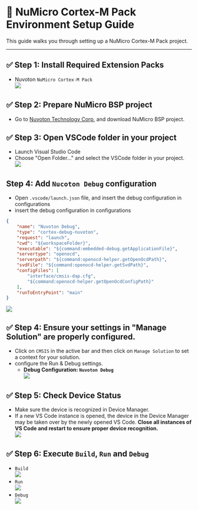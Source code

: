 # 🔧 NuMicro Cortex-M Pack Environment Setup Guide
This guide walks you through setting up a NuMicro Cortex-M Pack project.

---

## ✅ Step 1: Install Required Extension Packs
- Nuvoton `NuMicro Cortex-M Pack`  
![](../../img/ZephyrIDE/install_Nuvoton_Pack.png)

## ✅ Step 2: Prepare NuMicro BSP project
- Go to [Nuvoton Technology Corp](https://github.com/opennuvoton), and download NuMicro BSP project.

## ✅ Step 3: Open VSCode folder in your project
- Launch Visual Studio Code
- Choose "Open Folder..." and select the VSCode folder in your project.  
![](../../img/NuCodeGenAI/open_vscodefolder.png)

## Step 4: Add `Nucoton Debug` configuration
- Open `.vscode/launch.json` file, and insert the debug configuration in configurations
-  insert the debug configuration in configurations
```json
{
    "name": "Nuvoton Debug",
    "type": "cortex-debug-nuvoton",
    "request": "launch",
    "cwd": "${workspaceFolder}",
    "executable": "${command:embedded-debug.getApplicationFile}",
    "servertype": "openocd",
    "serverpath": "${command:openocd-helper.getOpenOcdPath}",
    "svdFile": "${command:openocd-helper.getSvdPath}",
    "configFiles": [
        "interface/cmsis-dap.cfg",
        "${command:openocd-helper.getOpenOcdConfigPath}"
    ],
    "runToEntryPoint": "main"
}
```
![](../../img/NuMicro_Cortex-M-Pack/Nuvoton_Debug.png)

## ✅ Step 4: Ensure your settings in "Manage Solution" are properly configured.
- Click on `CMSIS` in the active bar and then click on `Manage Solution` to set a context for your solution.  
-  configure the Run & Debug settings.
   -  **Debug Configuration: `Nuvoton Debug`**  
![](../../img/NuMicro_Cortex-M-Pack/CMSIS_icon.png)

## ✅ Step 5: Check Device Status
- Make sure the device is recognized in Device Manager.
- If a new VS Code instance is opened, the device in the Device Manager may be taken over by the newly opened VS Code. **Close all instances of VS Code and restart to ensure proper device recognition.**  
![](../../img/NuMicro_Cortex-M-Pack/Device_Manager.png)

## ✅ Step 6: Execute `Build`, `Run` and `Debug`
- `Build`  
![](../../img/NuMicro_Cortex-M-Pack/build.png)
- `Run`  
![](../../img/NuMicro_Cortex-M-Pack/run.png)
- `Debug`  
![](../../img/NuMicro_Cortex-M-Pack/debug.png)
